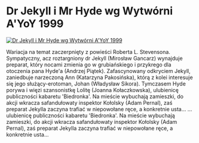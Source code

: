 Dr Jekyll i Mr Hyde wg Wytwórni A'YoY 1999 
=============
[![Dr Jekyll i Mr Hyde wg Wytwórni A'YoY 1999 ](http://vidos.pl/images/player.gif)](http://vidos.pl/dr-jekyll-i-mr-hyde-wg-wytworni-a-yoy-1999)

 Wariacja na temat zaczerpnięty z powieści Roberta L. Stevensona. Sympatyczny, acz roztargniony dr Jekyll (Mirosław Gancarz) wynajduje preparat, który nocami zmienia go w grubiańskiego i przykrego dla otoczenia pana Hyde'a (Andrzej Piątek). Zafascynowany odkryciem Jekyll, zaniedbuje narzeczoną Ann (Katarzyna Pakosińska), którą z kolei interesuje się jego służący-erotoman, Johan (Władysław Sikora). Tymczasem Hyde porywa i więzi szansonistkę Lolitę (Joanna Kołaczkowska), ulubienicę publiczności kabaretu 'Biedronka'. Na mieście wybuchają zamieszki, do akcji wkracza safandułowaty inspektor Kołolsky (Adam Pernal), zaś preparat Jekylla zaczyna trafiać w niepowołane ręce, a konkretnie usta...  ... ulubienicę publiczności kabaretu 'Biedronka'. Na mieście wybuchają zamieszki, do akcji wkracza safandułowaty inspektor Kołolsky (Adam Pernal), zaś preparat Jekylla zaczyna trafiać w niepowołane ręce, a konkretnie usta...
